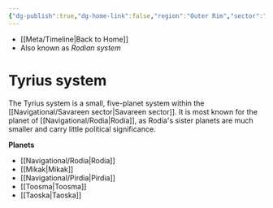 ```yaml
---
{"dg-publish":true,"dg-home-link":false,"region":"Outer Rim","sector":"Savareen","grid":"R-16","aliases":[],"tags":["map","system","savareen","outerrim"],"permalink":"/navigational/tyrius-system/","dgHomeLink":false,"dgPassFrontmatter":true}
---
```


- [[Meta/Timeline\|Back to Home]]
- Also known as *Rodian system*

# Tyrius system
The Tyrius system is a small, five-planet system within the [[Navigational/Savareen sector\|Savareen sector]]. It is most known for the planet of [[Navigational/Rodia\|Rodia]], as Rodia's sister planets are much smaller and carry little political significance.

**Planets**
- [[Navigational/Rodia\|Rodia]]
- [[Mikak\|Mikak]]
- [[Navigational/Pirdia\|Pirdia]]
- [[Toosma\|Toosma]]
- [[Taoska\|Taoska]]